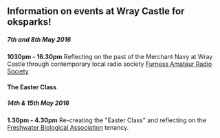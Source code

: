 ## Information on events at Wray Castle for oksparks!

##### 7th and 8th May 2016
**1030pm - 16.30pm**
Reflecting on the past of the Merchant Navy at Wray Castle through contemporary local radio society [Furness Amateur Radio Society](http://www.fars.org.uk/)

#### The Easter Class
##### 14th & 15th May 2016
**1.30pm - 4.30pm**
Re-creating the "Easter Class" and reflecting on the [Freshwater Biological Association](http://www.fba.org.uk/) tenancy. 
